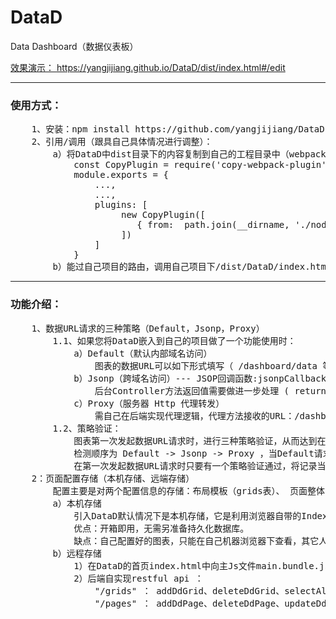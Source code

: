 # DataD
Data Dashboard（数据仪表板）

<a href="https://yangjijiang.github.io/DataD/dist/index.html#/edit">效果演示： https://yangjijiang.github.io/DataD/dist/index.html#/edit</a>

<hr>
<h3>使用方式：</h3>
<pre>
    1、安装：npm install https://github.com/yangjijiang/DataD.git
    2、引用/调用（跟具自己具体情况进行调整）：
        a）将DataD中dist目录下的内容复制到自己的工程目录中（webpack.config.js中配置）
            const CopyPlugin = require('copy-webpack-plugin');
            module.exports = {
                ...,
                ...,
                plugins: [
                     new CopyPlugin([
                        { from:  path.join(__dirname, './node_modules/DataD/dist'), to:  path.join(__dirname, '../dist/DataD') }
                     ])
                ]
            }
        b）能过自己项目的路由，调用自己项目下/dist/DataD/index.html
</pre>
<hr>
<h3>功能介绍：</h3>
<pre>
    1、数据URL请求的三种策略（Default，Jsonp，Proxy）
        1.1、如果您将DataD嵌入到自己的项目做了一个功能使用时：
            a）Default（默认内部域名访问）  
                图表的数据URL可以如下形式填写（ /dashboard/data 等） 
            b）Jsonp（跨域名访问）--- JSOP回调函数:jsonpCallback 
                后台Controller方法返回值需要做进一步处理 ( return "jsonpCallback("+result.toString()+")" )
            c）Proxy（服务器 Http 代理转发）
                需自己在后端实现代理逻辑，代理方法接收的URL：/dashboard/http_proxy_forward，被代理的url及相关参数都 /dashboard/http_proxy_forward 下传递  
        1.2、策略验证： 
            图表第一次发起数据URL请求时，进行三种策略验证，从而达到在后续的请求以哪种策略进行轮询的目地。
            检测顺序为 Default -> Jsonp -> Proxy ，当Default请求失败时进行Jsonp，而当Jsonp也失败时再进行Proxy，Proxy还失败，三种策略验证都失败此时将报出该URL无法访问异常，该图表后续的轮询将终断。
            在第一次发起数据URL请求时只要有一个策略验证通过，将记录当前验证通过的策略，并在后续的请求轮询中都用该策略。如果在后续请求轮询中出现访问异常（如：网络终断、后端服务器宕机等）轮询不会停止，将一直轮询下去直到网络或服务器恢复正常状态。
    2：页面配置存储（本机存储、远端存储）
        配置主要是对两个配置信息的存储：布局模板（grids表）、 页面整体（page表），表结构都是以Key-Value的形式存储，其它Key默认为自增ID。             
        a）本机存储
            引入DataD默认情况下是本机存储，它是利用浏览器自带的IndexedDB数据库进行持久化（可在浏览器开发者模式下Appliction中进行查看）。
            优点：开箱即用，无需另准备持久化数据库。
            缺点：自己配置好的图表，只能在自己机器浏览器下查看，其它人访问不到。
        b）远程存储   
            1）在DataD的首页index.html中向主Js文件main.bundle.js传入配置参数，<script src="main.bundle.js?config=isUseIndexedDB=false"></script>
            2）后端自实现restful api ： 
                "/grids" ： addDdGrid、deleteDdGrid、selectAllDdGrid
                "/pages" ： addDdPage、deleteDdPage、updateDdPage、selectDdPage、selectAllDdPage
</pre>                